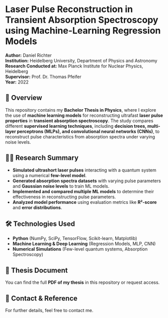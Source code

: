 # **Laser Pulse Reconstruction in Transient Absorption Spectroscopy using Machine-Learning Regression Models**  

**Author:** Daniel Richter  
**Institution:** Heidelberg University, Department of Physics and Astronomy  
**Research Conducted at:** Max Planck Institute for Nuclear Physics, Heidelberg  
**Supervisor:** Prof. Dr. Thomas Pfeifer  
**Year:** 2022  

## 📖 **Overview**  
This repository contains my **Bachelor Thesis in Physics**, where I explore the use of **machine learning models** for reconstructing ultrafast **laser pulse properties** in **transient absorption spectroscopy**. The study compares different **supervised learning techniques**, including **decision trees, multi-layer perceptrons (MLPs), and convolutional neural networks (CNNs)**, to reconstruct pulse characteristics from absorption spectra under varying noise levels.

## 🧑‍🔬 **Research Summary**  
- **Simulated ultrashort laser pulses** interacting with a quantum system using a numerical **few-level model**.  
- **Generated absorption spectra datasets** with varying pulse parameters and **Gaussian noise levels** to train ML models.  
- **Implemented and compared multiple ML models** to determine their effectiveness in reconstructing pulse parameters.  
- **Analyzed model performance** using evaluation metrics like **R²-score** and **error distributions**.  

## 🛠 **Technologies Used**  
- **Python** (NumPy, SciPy, TensorFlow, Scikit-learn, Matplotlib)  
- **Machine Learning & Deep Learning** (Regression Models, MLP, CNN)  
- **Numerical Simulations** (Few-level quantum systems, Absorption Spectroscopy)  

## 📄 **Thesis Document**  
You can find the full **PDF of my thesis** in this repository or request access.  

## 📩 **Contact & Reference**  
For further details, feel free to contact me.  


